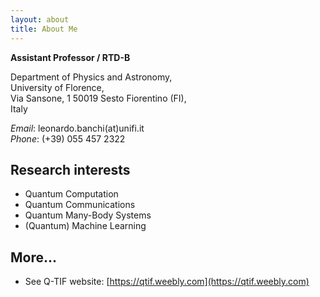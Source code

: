 ```yaml
---
layout: about
title: About Me
---
```


**Assistant Professor / RTD-B**

Department of Physics and Astronomy,   
University of Florence,  
Via Sansone, 1 50019 Sesto Fiorentino (FI),   
Italy 


*Email*: leonardo.banchi(at)unifi.it   
*Phone*: (+39) 055 457 2322


## Research interests

* Quantum Computation
* Quantum Communications 
* Quantum Many-Body Systems
* (Quantum) Machine Learning


## More...

* See Q-TIF website: [https://qtif.weebly.com](https://qtif.weebly.com)
